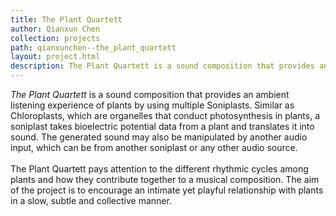 ```yaml
---
title: The Plant Quartett
author: Qianxun Chen
collection: projects
path: qianxunchen--the_plant_quartett
layout: project.html
description: The Plant Quartett is a sound composition that provides an ambient listening experience of plants by using multiple Soniplasts.
---
```

<i>The Plant Quartett</i> is a sound composition that provides an ambient listening experience of plants by using multiple Soniplasts. Similar as Chloroplasts, which are organelles that conduct photosynthesis in plants, a soniplast takes bioelectric potential data from a plant and translates it into sound. The generated sound may also be manipulated by another audio input, which can be from another soniplast or any other audio source. <br><br>The Plant Quartett pays attention to the different rhythmic cycles among plants and how they contribute together to a musical composition. The aim of the project is to encourage an intimate yet playful relationship with plants in a slow, subtle and collective manner.
